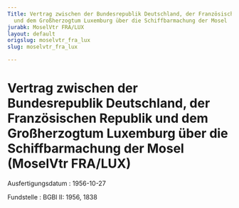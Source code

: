 ```yaml
---
Title: Vertrag zwischen der Bundesrepublik Deutschland, der Französischen Republik
  und dem Großherzogtum Luxemburg über die Schiffbarmachung der Mosel
jurabk: MoselVtr FRA/LUX
layout: default
origslug: moselvtr_fra_lux
slug: moselvtr_fra_lux

---
```


# Vertrag zwischen der Bundesrepublik Deutschland, der Französischen Republik und dem Großherzogtum Luxemburg über die Schiffbarmachung der Mosel (MoselVtr FRA/LUX)

Ausfertigungsdatum
:   1956-10-27

Fundstelle
:   BGBl II: 1956, 1838

